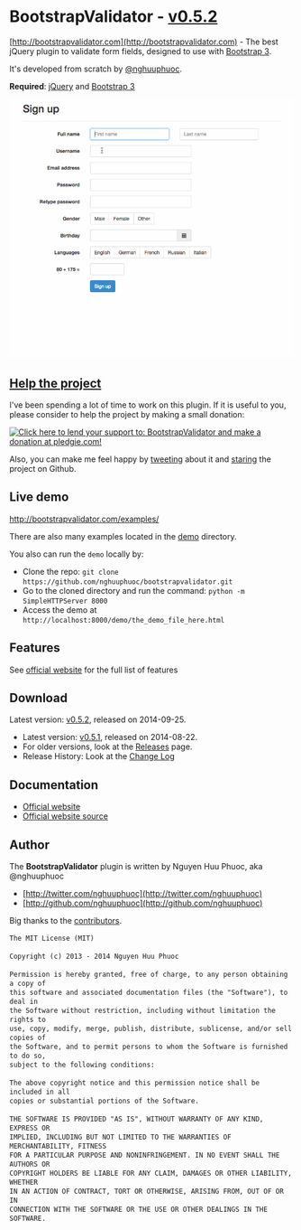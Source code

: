 # BootstrapValidator - [v0.5.2](http://bootstrapvalidator.com/getting-started/#download)

[http://bootstrapvalidator.com](http://bootstrapvalidator.com) - The best jQuery plugin to validate form fields, designed to use with [Bootstrap 3](http://getbootstrap.com).

It's developed from scratch by [@nghuuphuoc](http://twitter.com/nghuuphuoc).

__Required__: [jQuery](http://jquery.com/) and [Bootstrap 3](http://getbootstrap.com/)

![Screenshot](screenshots/demo.gif)

## [Help the project](https://pledgie.com/campaigns/24885)

I've been spending a lot of time to work on this plugin. If it is useful to you, please consider to help the project by making a small donation:

<a href="https://pledgie.com/campaigns/24885"><img alt="Click here to lend your support to: BootstrapValidator and make a donation at pledgie.com!" src="https://pledgie.com/campaigns/24885.png?skin_name=chrome" border="0" /></a>

Also, you can make me feel happy by [tweeting](https://twitter.com/intent/tweet?hashtags=javascript,jquery,twbootstrap&original_referer=http://github.com/nghuuphuoc/bootstrapvalidator&text=BootstrapValidator%20is%20the%20best%20jQuery%20plugin%20to%20validate%20form%20fields&url=http://bootstrapvalidator.com) about it and [staring](https://github.com/nghuuphuoc/bootstrapvalidator/stargazers) the project on Github.

## Live demo

http://bootstrapvalidator.com/examples/

There are also many examples located in the [demo](demo) directory.

You also can run the ```demo``` locally by:

* Clone the repo: ```git clone https://github.com/nghuuphuoc/bootstrapvalidator.git```
* Go to the cloned directory and run the command: ```python -m SimpleHTTPServer 8000```
* Access the demo at ```http://localhost:8000/demo/the_demo_file_here.html```

## Features

See [official website](http://bootstrapvalidator.com) for the full list of features

## Download

Latest version: [v0.5.2](http://bootstrapvalidator.com/getting-started/#download), released on 2014-09-25.
* Latest version: [v0.5.1](http://bootstrapvalidator.com/getting-started/#download), released on 2014-08-22.
* For older versions, look at the [Releases](https://github.com/nghuuphuoc/bootstrapvalidator/releases) page.
* Release History: Look at the [Change Log](CHANGELOG.md)

## Documentation

* [Official website](http://bootstrapvalidator.com)
* [Official website source](https://github.com/nghuuphuoc/bootstrapvalidator/tree/docs)

## Author

The __BootstrapValidator__ plugin is written by Nguyen Huu Phuoc, aka @nghuuphuoc

* [http://twitter.com/nghuuphuoc](http://twitter.com/nghuuphuoc)
* [http://github.com/nghuuphuoc](http://github.com/nghuuphuoc)

Big thanks to the [contributors](CONTRIBUTORS.md).

```
The MIT License (MIT)

Copyright (c) 2013 - 2014 Nguyen Huu Phuoc

Permission is hereby granted, free of charge, to any person obtaining a copy of
this software and associated documentation files (the "Software"), to deal in
the Software without restriction, including without limitation the rights to
use, copy, modify, merge, publish, distribute, sublicense, and/or sell copies of
the Software, and to permit persons to whom the Software is furnished to do so,
subject to the following conditions:

The above copyright notice and this permission notice shall be included in all
copies or substantial portions of the Software.

THE SOFTWARE IS PROVIDED "AS IS", WITHOUT WARRANTY OF ANY KIND, EXPRESS OR
IMPLIED, INCLUDING BUT NOT LIMITED TO THE WARRANTIES OF MERCHANTABILITY, FITNESS
FOR A PARTICULAR PURPOSE AND NONINFRINGEMENT. IN NO EVENT SHALL THE AUTHORS OR
COPYRIGHT HOLDERS BE LIABLE FOR ANY CLAIM, DAMAGES OR OTHER LIABILITY, WHETHER
IN AN ACTION OF CONTRACT, TORT OR OTHERWISE, ARISING FROM, OUT OF OR IN
CONNECTION WITH THE SOFTWARE OR THE USE OR OTHER DEALINGS IN THE SOFTWARE.
```
